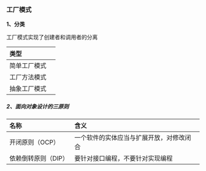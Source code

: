 ### 工厂模式

**1、分类**

工厂模式实现了创建者和调用者的分离

| 类型 |  |
| :--- | :--- |
| 简单工厂模式 |  |
| 工厂方法模式 |  |
| 抽象工厂模式 |  |

##### 2、面向对象设计的三原则

| 名称 | 含义 |
| :--- | :--- |
| 开闭原则（OCP） | 一个软件的实体应当与扩展开放，对修改闭合 |
| 依赖倒转原则（DIP） | 要针对接口编程，不要针对实现编程 |

##### 



